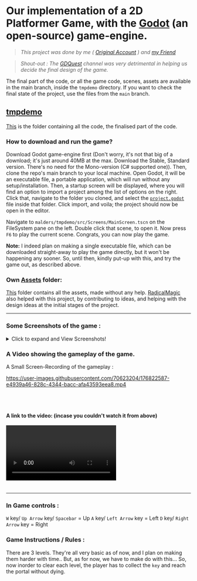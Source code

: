 #	Our implementation of a 2D Platformer Game, with the [Godot](https://godotengine.org) (an open-source) game-engine.

> *This project was done by me ( [Original Account](https://github.com/Sreejith27/) ) and [my Friend](https://github.com/RadicalMagic)*


> *Shout-out : The [GDQuest](https://youtube.com/c/GDQuest/) channel was very detrimental in helping us decide the final design of the game.*


The final part of the code, or all the game code, scenes, assets are available in the main branch, inside the `tmpdemo` directory. If you want to check the final state of the project, use the files from the `main` branch.

## [tmpdemo](malders/tmpdemo)
[This](malders/tmpdemo) is the folder containing all the code, the finalised part of the code.

### How to download and run the game?
Download Godot game-engine first (Don't worry, it's not that big of a download; it's just around 40MB at the max. Download the Stable, Standard version. There's no need for the Mono-version (C# supported one)). Then, clone the repo's main branch to your local machine. Open Godot, it will be an executable file, a portable application, which will run without any setup/installation. Then, a startup screen will be displayed, where you will find an option to import a project among the list of options on the right. Click that, navigate to the folder you cloned, and select the [`project.godot`](malders/tmpdemo/project.godot) file inside that folder. Click import, and voila; the project should now be open in the editor.

Navigate to `malders/tmpdemo/src/Screens/MainScreen.tscn` on the FileSystem pane on the left. Double click that scene, to open it. Now press `F6` to play the current scene. Congrats, you can now play the game.

**Note:** I indeed plan on making a single executable file, which can be downloaded straight-away to play the game directly, but it won't be happening any sooner. So, until then, kindly put-up with this, and try the game out, as described above.

### Own [Assets](malders/tmpdemo/assets/own/) folder:
 [This](malders/tmpdemo/assets/own/) folder contains all the assets, made without any help. [RadicalMagic](https://github.com/RadicalMagic) also helped with this project, by contributing to ideas, and helping with the design ideas at the initial stages of the project.

-------------------------------------------------

### Some Screenshots of the game :

<details>
	
<summary>Click to expand and View Screenshots!</summary></screenshots>
	
***Main Menu :***

![MainMenu](screenshots/main_menu.png)

-------------------------------------------------

***Timer Menu:***

![TimerMenu](screenshots/timer_interface.png)

-------------------------------------------------

***Level 01:***

![Level01](screenshots/level1.png)

-------------------------------------------------

***Level 01 Portal cannot be accessed without key:***

![Level01NoTransition](screenshots/no_transition_without_key.png)

-------------------------------------------------

***Level 01 Portal:***

![Level01portal](screenshots/level1_portal.png)

-------------------------------------------------

***Level 02:***

![Level02](screenshots/level2.png)

-------------------------------------------------

***Death screen:***

![Dead](screenshots/dead.png)

-------------------------------------------------

***Level 02 Portal:***

![Level02portal](screenshots/level2_portal.png)

-------------------------------------------------

***Level 03:***

![Level03](screenshots/level3.png)

-------------------------------------------------

***End Screen:***

![EndScreen](screenshots/end_screen.png)

-------------------------------------------------

</details>

### A Video showing the gameplay of the game.

A Small Screen-Recording of the gameplay :



https://user-images.githubusercontent.com/70623204/176822587-e4939a46-828c-4344-bacc-afa43593eea8.mp4  



<br /><br />
#### A link to the video: (incase you couldn't watch it from above)  


![Video showing Gameplay](screenshots/screen_recording/hd_gameplay.mp4)  <br /><br />
 



-------------------------------------------------

### In Game controls :
`W` key/ `Up Arrow` key/ `Spacebar` = Up
`A` key/ `Left Arrow` key = Left
`D` key/ `Right Arrow` key = Right

### Game Instructions / Rules :
There are 3 levels. They're all very basic as of now, and I plan on making them harder with time.. But, as for now, we have to make do with this...
So, now inorder to clear each level, the player has to collect the `key` and reach the portal without dying.
